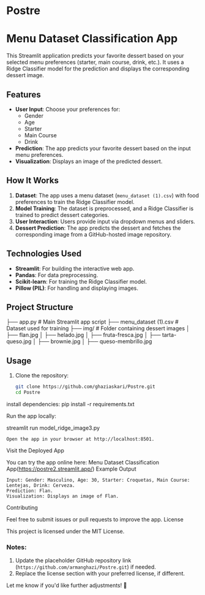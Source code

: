 # Postre
# Menu Dataset Classification App

This Streamlit application predicts your favorite dessert based on your selected menu preferences (starter, main course, drink, etc.). It uses a Ridge Classifier model for the prediction and displays the corresponding dessert image.

## Features
- **User Input**: Choose your preferences for:
  - Gender
  - Age
  - Starter
  - Main Course
  - Drink
- **Prediction**: The app predicts your favorite dessert based on the input menu preferences.
- **Visualization**: Displays an image of the predicted dessert.

## How It Works
1. **Dataset**: The app uses a menu dataset (`menu_dataset (1).csv`) with food preferences to train the Ridge Classifier model.
2. **Model Training**: The dataset is preprocessed, and a Ridge Classifier is trained to predict dessert categories.
3. **User Interaction**: Users provide input via dropdown menus and sliders.
4. **Dessert Prediction**: The app predicts the dessert and fetches the corresponding image from a GitHub-hosted image repository.

## Technologies Used
- **Streamlit**: For building the interactive web app.
- **Pandas**: For data preprocessing.
- **Scikit-learn**: For training the Ridge Classifier model.
- **Pillow (PIL)**: For handling and displaying images.

## Project Structure
├── app.py # Main Streamlit app script ├── menu_dataset (1).csv # Dataset used for training ├── img/ # Folder containing dessert images │ ├── flan.jpg │ ├── helado.jpg │ ├── fruta-fresca.jpg │ ├── tarta-queso.jpg │ ├── brownie.jpg │ ├── queso-membrillo.jpg

## Usage

1. Clone the repository:
   ```bash
   git clone https://github.com/ghaziaskari/Postre.git
   cd Postre
install dependencies:
pip install -r requirements.txt

Run the app locally:

streamlit run model_ridge_image3.py

    Open the app in your browser at http://localhost:8501.

Visit the Deployed App

You can try the app online here:
Menu Dataset Classification App(https://postre2.streamlit.app/)
Example Output

    Input: Gender: Masculino, Age: 30, Starter: Croquetas, Main Course: Lentejas, Drink: Cerveza.
    Prediction: Flan.
    Visualization: Displays an image of Flan.

Contributing

Feel free to submit issues or pull requests to improve the app.
License

This project is licensed under the MIT License.


### Notes:
1. Update the placeholder GitHub repository link (`https://github.com/armanghazi/Postre.git`) if needed.
2. Replace the license section with your preferred license, if different.

Let me know if you'd like further adjustments! 🚀

